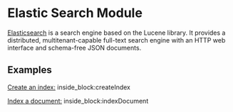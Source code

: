 # Elastic Search Module

[Elasticsearch](https://www.elastic.co/elasticsearch/) is a search engine based on the Lucene library. It provides a distributed, multitenant-capable full-text search engine with an HTTP web interface and schema-free JSON documents.

## Examples

<!--codeinclude-->
[Create an index:](../../src/modules/elastic-search/src/elasticsearch-container.test.ts) inside_block:createIndex
<!--/codeinclude-->

<!--codeinclude-->
[Index a document:](../../src/modules/elastic-search/src/elasticsearch-container.test.ts) inside_block:indexDocument
<!--/codeinclude-->
